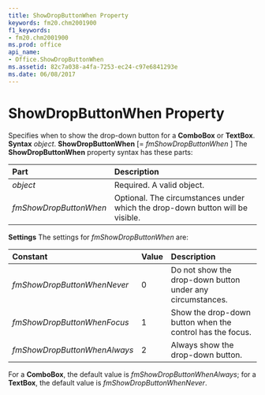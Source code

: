 ```yaml
---
title: ShowDropButtonWhen Property
keywords: fm20.chm2001900
f1_keywords:
- fm20.chm2001900
ms.prod: office
api_name:
- Office.ShowDropButtonWhen
ms.assetid: 82c7a038-a4fa-7253-ec24-c97e6841293e
ms.date: 06/08/2017
---
```



# ShowDropButtonWhen Property



Specifies when to show the drop-down button for a  **ComboBox** or **TextBox**.
 **Syntax**
 _object_. **ShowDropButtonWhen** [= _fmShowDropButtonWhen_ ]
The  **ShowDropButtonWhen** property syntax has these parts:


|**Part**|**Description**|
|:-----|:-----|
| _object_|Required. A valid object.|
| _fmShowDropButtonWhen_|Optional. The circumstances under which the drop-down button will be visible.|
 **Settings**
The settings for  _fmShowDropButtonWhen_ are:


|**Constant**|**Value**|**Description**|
|:-----|:-----|:-----|
| _fmShowDropButtonWhenNever_|0|Do not show the drop-down button under any circumstances.|
| _fmShowDropButtonWhenFocus_|1|Show the drop-down button when the control has the focus.|
| _fmShowDropButtonWhenAlways_|2|Always show the drop-down button.|
For a  **ComboBox**, the default value is _fmShowDropButtonWhenAlways_; for a **TextBox**, the default value is _fmShowDropButtonWhenNever_.

